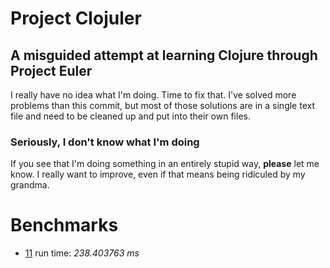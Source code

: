Project Clojuler
================
A misguided attempt at learning Clojure through Project Euler
-------------------------------------------------------------

I really have no idea what I'm doing. Time to fix that.
I've solved more problems than this commit, but most of those solutions
are in a single text file and need to be cleaned up and put into their
own files.

### Seriously, I don't know what I'm doing

If you see that I'm doing something in an entirely stupid way,
**please** let me know. I really want to improve, even if that means
being ridiculed by my grandma.

Benchmarks
==========

+ [11](http://projecteuler.net/index.php?section=problems&id=11) run time: *238.403763 ms*
